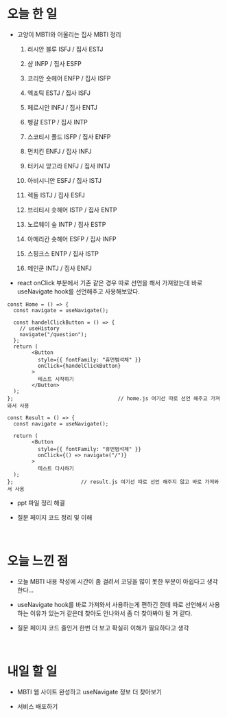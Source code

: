 # 오늘 한 일

- 고양이 MBTI와 어울리는 집사 MBTI 정리

  1. 러시안 블루 ISFJ / 집사 ESTJ

  2. 샴 INFP / 집사 ESFP

  3. 코리안 숏헤어 ENFP / 집사 ISFP

  4. 엑죠틱 ESTJ / 집사 ISFJ

  5. 페르시안 INFJ / 집사 ENTJ

  6. 벵갈 ESTP / 집사 INTP

  7. 스코티시 폴드 ISFP / 집사 ENFP

  8. 먼치킨 ENFJ / 집사 INFJ

  9. 터키시 앙고라 ENFJ / 집사 INTJ

  10. 아비시니안 ESFJ / 집사 ISTJ

  11. 렉돌 ISTJ / 집사 ESFJ

  12. 브리티시 숏헤어 ISTP / 집사 ENTP

  13. 노르웨이 숲 INTP / 집사 ESTP

  14. 아메리칸 숏헤어 ESFP / 집사 INFP

  15. 스핑크스 ENTP / 집사 ISTP

  16. 메인쿤 INTJ / 집사 ENFJ

- react onClick 부분에서 기존 같은 경우 따로 선언을 해서 가져왔는데 바로 useNavigate hook를 선언해주고 사용해보았다.

```
const Home = () => {
  const navigate = useNavigate();

  const handelClickButton = () => {
    // useHistory
    navigate("/question");
  };
  return (
        <Button
          style={{ fontFamily: "휴먼범석체" }}
          onClick={handelClickButton}
        >
          테스트 시작하기
        </Button>
  );
};                                  // home.js 여기선 따로 선언 해주고 가져와서 사용
```

```
const Result = () => {
  const navigate = useNavigate();

  return (
        <Button
          style={{ fontFamily: "휴먼범석체" }}
          onClick={() => navigate("/")}
        >
          테스트 다시하기
  );
};                      // result.js 여기선 따로 선언 해주지 않고 바로 가져와서 사용
```

- ppt 파일 정리 해결

- 질문 페이지 코드 정리 및 이해

<br />

# 오늘 느낀 점

- 오늘 MBTI 내용 작성에 시간이 좀 걸려서 코딩을 많이 못한 부분이 아쉽다고 생각한다...

- useNavigate hook를 바로 가져와서 사용하는게 편하긴 한데 따로 선언해서 사용하는 이유가 있는거 같은데 찾아도 안나와서 좀 더 찾아봐야 될 거 같다.

- 질문 페이지 코드 줄인거 한번 더 보고 확실히 이해가 필요하다고 생각

<br />

# 내일 할 일

- MBTI 웹 사이트 완성하고 useNavigate 정보 더 찾아보기

- 서비스 배포하기
